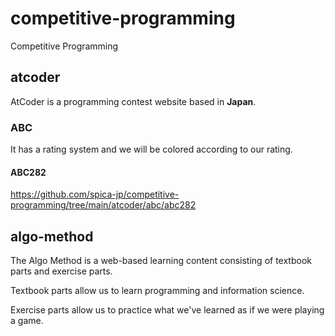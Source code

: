 # competitive-programming
Competitive Programming

## atcoder
AtCoder is a programming contest website based in **Japan**.

### ABC
It has a rating system and we will be colored according to our rating.

#### ABC282
https://github.com/spica-jp/competitive-programming/tree/main/atcoder/abc/abc282

## algo-method
The Algo Method is a web-based learning content consisting of textbook parts and exercise parts.

Textbook parts allow us to learn programming and information science.

Exercise parts allow us to practice what we've learned as if we were playing a game.

